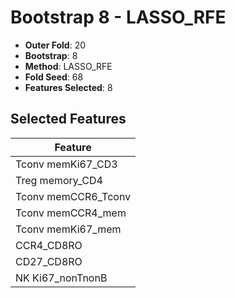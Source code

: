# Bootstrap 8 - LASSO_RFE

- **Outer Fold**: 20
- **Bootstrap**: 8
- **Method**: LASSO_RFE
- **Fold Seed**: 68
- **Features Selected**: 8

## Selected Features

| Feature |
|---------|
| Tconv memKi67_CD3 |
| Treg memory_CD4 |
| Tconv memCCR6_Tconv |
| Tconv memCCR4_mem |
| Tconv memKi67_mem |
| CCR4_CD8RO |
| CD27_CD8RO |
| NK Ki67_nonTnonB |
